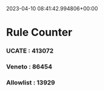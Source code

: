 2023-04-10 08:41:42.994806+00:00
# Rule Counter 
 ### UCATE : 413072

 ### Veneto : 86454

 ### Allowlist : 13929
